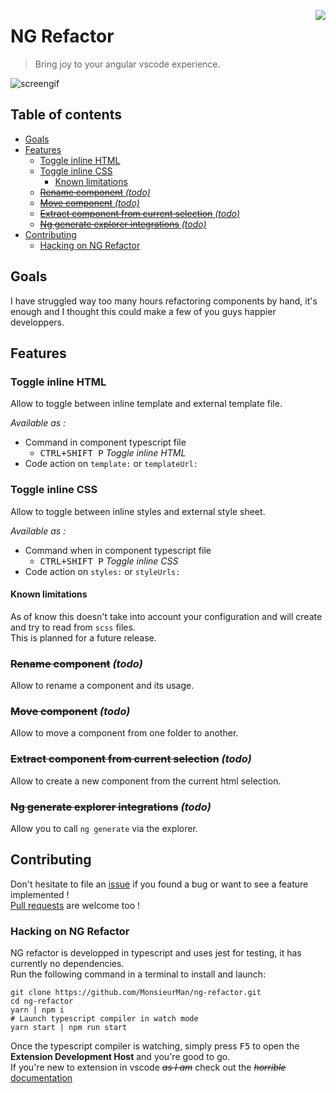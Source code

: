 <img src="https://ibb.co/evkKnJ" align="right"></img>

# NG Refactor  
> Bring joy to your angular vscode experience.  

![screengif](https://image.ibb.co/it8GEo/demo.gif)
## Table of contents

<!-- toc -->

- [Goals](#goals)
- [Features](#features)
  * [Toggle inline HTML](#toggle-inline-html)
  * [Toggle inline CSS](#toggle-inline-css)
    + [Known limitations](#known-limitations)
  * [~~Rename component~~ _(todo)_](#rename-component-_todo_)
  * [~~Move component~~ _(todo)_](#move-component-_todo_)
  * [~~Extract component from current selection~~ _(todo)_](#extract-component-from-current-selection-_todo_)
  * [~~Ng generate explorer integrations~~ _(todo)_](#ng-generate-explorer-integrations-_todo_)
- [Contributing](#contributing)
  * [Hacking on NG Refactor](#hacking-on-ng-refactor)

<!-- tocstop -->

## Goals
I have struggled way too many hours refactoring components by hand, it's enough and I thought this could make a few of you guys happier developpers.

## Features  
### Toggle inline HTML
Allow to toggle between inline template and external template file. 

_Available as :_
- Command in component typescript file  
  - <kbd>CTRL+SHIFT P</kbd> *Toggle inline HTML*
- Code action on `template:` or `templateUrl:`

### Toggle inline CSS
Allow to toggle between inline styles and external style sheet. 

_Available as :_
- Command when in component typescript file 
  - <kbd>CTRL+SHIFT P</kbd> *Toggle inline CSS*
- Code action on `styles:` or `styleUrls:`

#### Known limitations
As of know this doesn't take into account your configuration and will create and try to read from `scss` files.  
This is planned for a future release.

### ~~Rename component~~ _(todo)_
Allow to rename a component and its usage.

### ~~Move component~~ _(todo)_
Allow to move a component from one folder to another.

### ~~Extract component from current selection~~ _(todo)_  
Allow to create a new component from the current html selection.

### ~~Ng generate explorer integrations~~ _(todo)_  
Allow you to call `ng generate` via the explorer.

## Contributing  
Don't hesitate to file an [issue](https://github.com/MonsieurMan/ng-refactor/issues/new) if you found a bug or want to see a feature implemented !  
[Pull requests](https://github.com/MonsieurMan/ng-refactor/compare) are welcome too !

### Hacking on NG Refactor
NG refactor is developped in typescript and uses jest for testing, it has currently no dependencies.  
Run the following command in a terminal to install and launch:
```shell
git clone https://github.com/MonsieurMan/ng-refactor.git
cd ng-refactor
yarn | npm i
# Launch typescript compiler in watch mode
yarn start | npm run start
```
Once the typescript compiler is watching, simply press <kbd>F5</kbd> to open the **Extension Development Host** and you're good to go.  
If you're new to extension in vscode _~~as I am~~_ check out the _~~horrible~~_ [documentation](https://code.visualstudio.com/docs/extensions/overview)